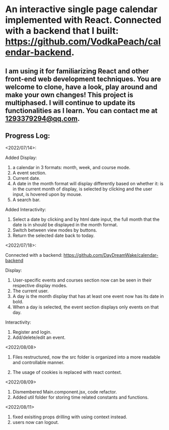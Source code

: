 # An interactive single page calendar implemented with React. Connected with a backend that I built: https://github.com/VodkaPeach/calendar-backend.

## I am using it for familiarizing React and other front-end web development techniques. You are welcome to clone, have a look, play around and make your own changes! This project is multiphased. I will continue to update its functionalities as I learn. You can contact me at 1293379294@qq.com.

## Progress Log:

<2022/07/14>:

Added Display:

1. a calendar in 3 formats: month, week, and course mode.
2. A event section.
3. Current date.
4. A date in the month format will display differently based on whether it: is in the current month of display, is selected by clicking and the user input, is hovered upon by mouse.
5. A search bar.

Added Interactivity:

1. Select a date by clicking and by html date input, the full month that the date is in should be displayed in the month format.
2. Switch between view modes by buttons.
3. Return the selected date back to today.

<2022/07/18>:

Connected with a backend: https://github.com/DayDreamWake/calendar-backend

Display:

1. User-specific events and courses section now can be seen in their respective display modes.
2. The current user.
3. A day is the month display that has at least one event now has its date in bold.
4. When a day is selected, the event section displays only events on that day.

Interactivity:

1. Register and login.
2. Add/delete/edit an event.

<2022/08/08>

1. Files restructured, now the src folder is organized into a more readable and controllable manner.

2. The usage of cookies is replaced with react context.

<2022/08/09>

1. Dismembered Main.component.jsx, code refactor.
2. Added util folder for storing time related constants and functions.

<2022/08/11>

1. fixed exisiting props drilling with using context instead.
2. users now can logout.
